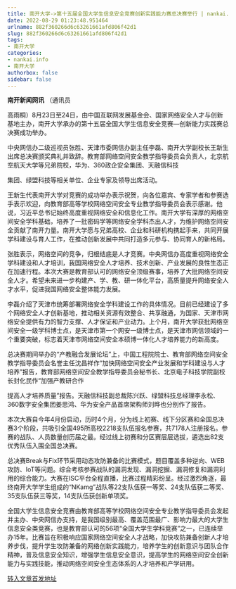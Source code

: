 ```yaml
---
title: 南开大学->第十五届全国大学生信息安全竞赛创新实践能力赛总决赛举行 | nankai.info
date: 2022-08-29 01:23:48.951464
urlname: 882f360266d6c63261661afd806f42d1
slug: 882f360266d6c63261661afd806f42d1
tags: 
- 南开大学
categories:
- nankai.info
- 南开大学
authorbox: false
sidebar: false
---
```

**南开新闻网讯** （通讯员

高雨桐）8月23日至24日，由中国互联网发展基金会、国家网络安全人才与创新基地主办，南开大学承办的第十五届全国大学生信息安全竞赛—创新能力实践赛总决赛成功举办。

中央网信办二级巡视员张胜、天津市委网信办副主任李磊、南开大学副校长王新生出席总决赛颁奖典礼并致辞。教育部网络空间安全教学指导委员会负责人，北京航空航天大学等兄弟院校，华为、360政企安全集团、天融信科技
<!--more-->
集团、绿盟科技等相关单位、企业专家及领导出席活动。

王新生代表南开大学对竞赛的成功举办表示祝贺，向各位嘉宾、专家学者和参赛选手表示欢迎，向教育部高等学校网络空间安全专业教学指导委员会表示感谢。他说，习近平总书记始终高度重视网络安全和信息化工作。南开大学有深厚的网络空间安全学科基础，培养了一批密码学等网络安全学科杰出人才，为维护网络空间安全贡献了南开力量。南开大学愿与兄弟高校、企业和科研机构携起手来，共同开展学科建设与育人工作，在推动创新发展中共同打造多元参与、协同育人的新格局。

张胜表示，网络空间的竞争，归根结底是人才竞赛。中央网信办高度重视网络安全学科建设和人才培训，我国网络安全人才培养、技术创新、产业发展的良性生态正在加速行程。本次大赛是教育部认可的网络安全顶级赛事，培养了大批网络空间安全人才。希望未来进一步构建产、学、教、研一体化平台，高质量提升网络安全人才水平，促进我国网络安全整体能力发展。

李磊介绍了天津市统筹部署网络安全学科建设工作的具体情况。目前已经建设了多个网络安全人才创新基地，推动相关资源有效整合、共享融通，为国家、天津市网络安全提供有力的智力支撑、人才保证和产业动力。上个月，南开大学获批网络空间安全一级学科博士点，是天津市第一个网安一级博士点，是天津市网信领域的一个重要突破，标志着天津市网络空间安全本硕博一体化人才培养能力的新高度。

总决赛期间举办的“产教融合发展论坛”上，中国工程院院士、教育部网络空间安全教学指导委员会名誉主任沈昌祥作“加快网络空间安全产业发展和学科建设与人才培养”报告，教育部网络空间安全教学指导委员会秘书长、北京电子科技学院副校长封化民作“加强产教研合作

提高人才培养质量”报告。天融信科技副总裁陈兴跃、绿盟科技总经理李永松、360数字安全集团姜思鸿、华为安全产品首席架构师刘晔也分别作了报告。

本次大赛自今年4月份启动，历时4个月，分为线上初赛、线下分区赛和全国总决赛3个阶段，共吸引全国495所高校2218支队伍报名参赛，共7178人注册报名。参赛的战队、人员数量创历届之最。经过线上初赛和分区赛层层选拔，遴选出82支优秀队伍入围全国总决赛。

总决赛Break与Fix环节采用动态攻防兼备的比赛模式，题目覆盖多种逆向、WEB攻防、IoT等问题。综合考核参赛战队的漏洞发现、漏洞挖掘、漏洞修复和漏洞利用的综合能力。大赛在ISC平台全程直播，比赛过程精彩纷呈。经过激烈角逐，最终南开大学学生组成的“NKamg”战队等22支队伍获一等奖、24支队伍获二等奖、35支队伍获三等奖，14支队伍获创新单项奖。

全国大学生信息安全竞赛由教育部高等学校网络空间安全专业教学指导委员会发起并主办、中央网信办支持，是我国级别最高、覆盖范围最广、影响力最大的大学生信息安全类竞赛，也是教育部认可的56项“全国大学生学科竞赛”之一，已连续举办15年。比赛旨在积极响应国家网络空间安全人才战略，加快攻防兼备创新人才培养步伐，提升学生攻防兼备的网络创新实践能力，培养学生的创新意识与团队合作精神，普及信息安全知识，增强学生信息安全意识，提高学生的网络空间安全创新能力与实践技能，推动网络空间安全生态体系的人才培养和产学研用。



[转入文章首发地址](http://news.nankai.edu.cn/ywsd/system/2022/08/25/030052574.shtml)